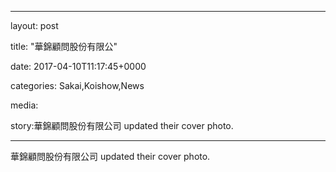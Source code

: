
--- 

layout: post 

title: "華錦顧問股份有限公" 

date: 2017-04-10T11:17:45+0000 

categories: Sakai,Koishow,News 

media:

story:華錦顧問股份有限公司 updated their cover photo.

--- 


華錦顧問股份有限公司 updated their cover photo.


 

